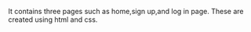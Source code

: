 It contains three pages such as home,sign up,and log in page.
These are created using html and css.
